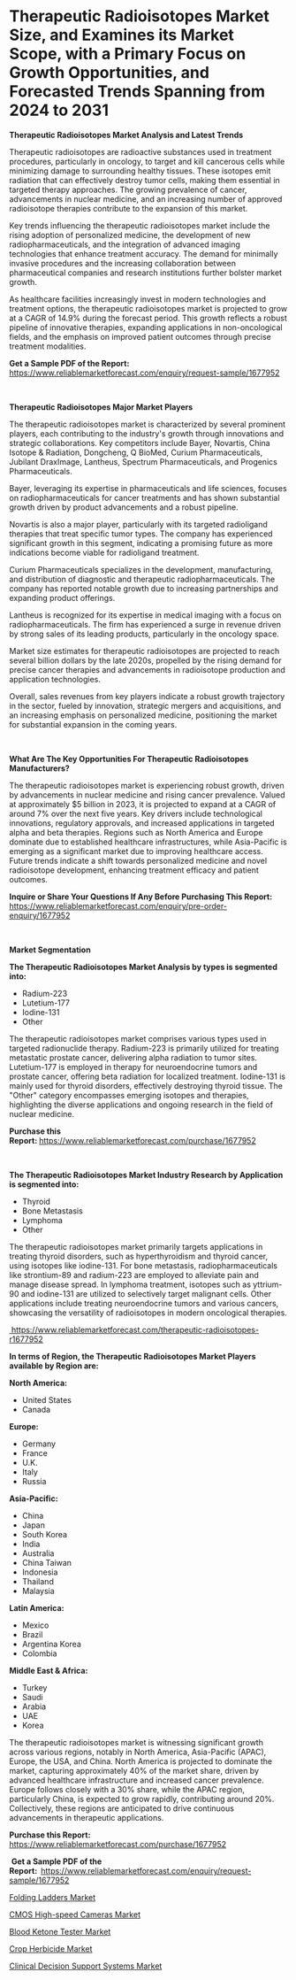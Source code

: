 <p><h1>Therapeutic Radioisotopes Market Size, and Examines its Market Scope, with a Primary Focus on Growth Opportunities, and Forecasted Trends Spanning from 2024 to 2031</h1></p><p><strong>Therapeutic Radioisotopes Market Analysis and Latest Trends</strong></p>
<p><p>Therapeutic radioisotopes are radioactive substances used in treatment procedures, particularly in oncology, to target and kill cancerous cells while minimizing damage to surrounding healthy tissues. These isotopes emit radiation that can effectively destroy tumor cells, making them essential in targeted therapy approaches. The growing prevalence of cancer, advancements in nuclear medicine, and an increasing number of approved radioisotope therapies contribute to the expansion of this market.</p><p>Key trends influencing the therapeutic radioisotopes market include the rising adoption of personalized medicine, the development of new radiopharmaceuticals, and the integration of advanced imaging technologies that enhance treatment accuracy. The demand for minimally invasive procedures and the increasing collaboration between pharmaceutical companies and research institutions further bolster market growth. </p><p>As healthcare facilities increasingly invest in modern technologies and treatment options, the therapeutic radioisotopes market is projected to grow at a CAGR of 14.9% during the forecast period. This growth reflects a robust pipeline of innovative therapies, expanding applications in non-oncological fields, and the emphasis on improved patient outcomes through precise treatment modalities.</p></p>
<p><strong>Get a Sample PDF of the Report:&nbsp;</strong> <a href="https://www.reliablemarketforecast.com/enquiry/request-sample/1677952?utm_campaign=1130&utm_medium=2&utm_source=Github&utm_content=ia&utm_term=14102024&utm_id=therapeutic-radioisotopes">https://www.reliablemarketforecast.com/enquiry/request-sample/1677952</a></p>
<p>&nbsp;</p>
<p><strong>Therapeutic Radioisotopes Major Market Players</strong></p>
<p><p>The therapeutic radioisotopes market is characterized by several prominent players, each contributing to the industry's growth through innovations and strategic collaborations. Key competitors include Bayer, Novartis, China Isotope & Radiation, Dongcheng, Q BioMed, Curium Pharmaceuticals, Jubilant DraxImage, Lantheus, Spectrum Pharmaceuticals, and Progenics Pharmaceuticals.</p><p>Bayer, leveraging its expertise in pharmaceuticals and life sciences, focuses on radiopharmaceuticals for cancer treatments and has shown substantial growth driven by product advancements and a robust pipeline.</p><p>Novartis is also a major player, particularly with its targeted radioligand therapies that treat specific tumor types. The company has experienced significant growth in this segment, indicating a promising future as more indications become viable for radioligand treatment.</p><p>Curium Pharmaceuticals specializes in the development, manufacturing, and distribution of diagnostic and therapeutic radiopharmaceuticals. The company has reported notable growth due to increasing partnerships and expanding product offerings.</p><p>Lantheus is recognized for its expertise in medical imaging with a focus on radiopharmaceuticals. The firm has experienced a surge in revenue driven by strong sales of its leading products, particularly in the oncology space.</p><p>Market size estimates for therapeutic radioisotopes are projected to reach several billion dollars by the late 2020s, propelled by the rising demand for precise cancer therapies and advancements in radioisotope production and application technologies.</p><p>Overall, sales revenues from key players indicate a robust growth trajectory in the sector, fueled by innovation, strategic mergers and acquisitions, and an increasing emphasis on personalized medicine, positioning the market for substantial expansion in the coming years.</p></p>
<p>&nbsp;</p>
<p><strong>What Are The Key Opportunities For Therapeutic Radioisotopes Manufacturers?</strong></p>
<p><p>The therapeutic radioisotopes market is experiencing robust growth, driven by advancements in nuclear medicine and rising cancer prevalence. Valued at approximately $5 billion in 2023, it is projected to expand at a CAGR of around 7% over the next five years. Key drivers include technological innovations, regulatory approvals, and increased applications in targeted alpha and beta therapies. Regions such as North America and Europe dominate due to established healthcare infrastructures, while Asia-Pacific is emerging as a significant market due to improving healthcare access. Future trends indicate a shift towards personalized medicine and novel radioisotope development, enhancing treatment efficacy and patient outcomes.</p></p>
<p><strong>Inquire or Share Your Questions If Any Before Purchasing This Report:</strong> <a href="https://www.reliablemarketforecast.com/enquiry/pre-order-enquiry/1677952?utm_campaign=1130&utm_medium=2&utm_source=Github&utm_content=ia&utm_term=14102024&utm_id=therapeutic-radioisotopes">https://www.reliablemarketforecast.com/enquiry/pre-order-enquiry/1677952</a></p>
<p>&nbsp;</p>
<p><strong>Market Segmentation</strong></p>
<p><strong>The Therapeutic Radioisotopes Market Analysis by types is segmented into:</strong></p>
<p><ul><li>Radium-223</li><li>Lutetium-177</li><li>Iodine-131</li><li>Other</li></ul></p>
<p><p>The therapeutic radioisotopes market comprises various types used in targeted radionuclide therapy. Radium-223 is primarily utilized for treating metastatic prostate cancer, delivering alpha radiation to tumor sites. Lutetium-177 is employed in therapy for neuroendocrine tumors and prostate cancer, offering beta radiation for localized treatment. Iodine-131 is mainly used for thyroid disorders, effectively destroying thyroid tissue. The "Other" category encompasses emerging isotopes and therapies, highlighting the diverse applications and ongoing research in the field of nuclear medicine.</p></p>
<p><strong>Purchase this Report:&nbsp;</strong><a href="https://www.reliablemarketforecast.com/purchase/1677952?utm_campaign=1130&utm_medium=2&utm_source=Github&utm_content=ia&utm_term=14102024&utm_id=therapeutic-radioisotopes">https://www.reliablemarketforecast.com/purchase/1677952</a></p>
<p>&nbsp;</p>
<p><strong>The Therapeutic Radioisotopes Market Industry Research by Application is segmented into:</strong></p>
<p><ul><li>Thyroid</li><li>Bone Metastasis</li><li>Lymphoma</li><li>Other</li></ul></p>
<p><p>The therapeutic radioisotopes market primarily targets applications in treating thyroid disorders, such as hyperthyroidism and thyroid cancer, using isotopes like iodine-131. For bone metastasis, radiopharmaceuticals like strontium-89 and radium-223 are employed to alleviate pain and manage disease spread. In lymphoma treatment, isotopes such as yttrium-90 and iodine-131 are utilized to selectively target malignant cells. Other applications include treating neuroendocrine tumors and various cancers, showcasing the versatility of radioisotopes in modern oncological therapies.</p></p>
<p><a href="https://www.reliablemarketforecast.com/therapeutic-radioisotopes-r1677952?utm_campaign=1130&utm_medium=2&utm_source=Github&utm_content=ia&utm_term=14102024&utm_id=therapeutic-radioisotopes">&nbsp;https://www.reliablemarketforecast.com/therapeutic-radioisotopes-r1677952</a></p>
<p><strong>In terms of Region, the Therapeutic Radioisotopes Market Players available by Region are:</strong></p>
<p>
    <p> <strong> North America: </strong>
        <ul>
            <li>United States</li>
            <li>Canada</li>
        </ul>
        </p> 
    <p> <strong> Europe: </strong>
        <ul>
            <li>Germany</li>
            <li>France</li>
            <li>U.K.</li>
            <li>Italy</li>
            <li>Russia</li>
        </ul>
        </p> 
    <p> <strong> Asia-Pacific: </strong>
        <ul>
            <li>China</li>
            <li>Japan</li>
            <li>South Korea</li>
            <li>India</li>
            <li>Australia</li>
            <li>China Taiwan</li>
            <li>Indonesia</li>
            <li>Thailand</li>
            <li>Malaysia</li>
        </ul>
        </p> 
    <p> <strong> Latin America: </strong>
        <ul>
            <li>Mexico</li>
            <li>Brazil</li>
            <li>Argentina Korea</li>
            <li>Colombia</li>
        </ul>
        </p> 
    <p> <strong> Middle East & Africa: </strong>
        <ul>
            <li>Turkey</li>
            <li>Saudi</li>
            <li>Arabia</li>
            <li>UAE</li>
            <li>Korea</li>
        </ul>
    </p>
    </p>
<p><p>The therapeutic radioisotopes market is witnessing significant growth across various regions, notably in North America, Asia-Pacific (APAC), Europe, the USA, and China. North America is projected to dominate the market, capturing approximately 40% of the market share, driven by advanced healthcare infrastructure and increased cancer prevalence. Europe follows closely with a 30% share, while the APAC region, particularly China, is expected to grow rapidly, contributing around 20%. Collectively, these regions are anticipated to drive continuous advancements in therapeutic applications.</p></p>
<p><strong>Purchase this Report: </strong><a href="https://www.reliablemarketforecast.com/purchase/1677952?utm_campaign=1130&utm_medium=2&utm_source=Github&utm_content=ia&utm_term=14102024&utm_id=therapeutic-radioisotopes">https://www.reliablemarketforecast.com/purchase/1677952</a></p>
<p>&nbsp;<strong>Get a Sample PDF of the Report:&nbsp;&nbsp;</strong><a href="https://www.reliablemarketforecast.com/enquiry/request-sample/1677952?utm_campaign=1130&utm_medium=2&utm_source=Github&utm_content=ia&utm_term=14102024&utm_id=therapeutic-radioisotopes">https://www.reliablemarketforecast.com/enquiry/request-sample/1677952</a></p>
<p><strong></strong></p>
<p><p><a href="https://www.linkedin.com/pulse/insights-folding-ladders-industry-market-financial-status-nijte?utm_campaign=1130&utm_medium=2&utm_source=Github&utm_content=ia&utm_term=14102024&utm_id=therapeutic-radioisotopes">Folding Ladders Market</a></p><p><a href="https://www.linkedin.com/pulse/global-cmos-high-speed-cameras-market-trends-insights-growth-fqgvf?trk=public_post_embed_feed-article-content&utm_campaign=1130&utm_medium=2&utm_source=Github&utm_content=ia&utm_term=14102024&utm_id=therapeutic-radioisotopes">CMOS High-speed Cameras Market</a></p><p><a href="https://github.com/diedrer4btm/Market-Research-Report-List-1/blob/main/blood-ketone-tester-market.md?utm_campaign=1130&utm_medium=2&utm_source=Github&utm_content=ia&utm_term=14102024&utm_id=therapeutic-radioisotopes">Blood Ketone Tester Market</a></p><p><a href="https://github.com/tenoreduwagley4rt/Market-Research-Report-List-1/blob/main/crop-herbicide-market.md?utm_campaign=1130&utm_medium=2&utm_source=Github&utm_content=ia&utm_term=14102024&utm_id=therapeutic-radioisotopes">Crop Herbicide Market</a></p><p><a href="https://www.linkedin.com/pulse/clinical-decision-support-systems-market-trends-growth-outlook-ia3uf?utm_campaign=1130&utm_medium=2&utm_source=Github&utm_content=ia&utm_term=14102024&utm_id=therapeutic-radioisotopes">Clinical Decision Support Systems Market</a></p></p>